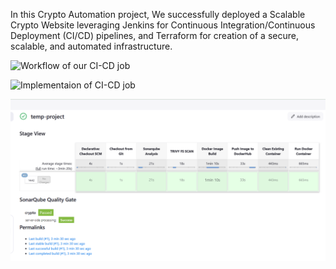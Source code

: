 In this Crypto Automation  project, We successfully deployed a Scalable Crypto Website leveraging Jenkins for Continuous Integration/Continuous Deployment (CI/CD) pipelines, and Terraform for creation of a secure, scalable, and automated infrastructure.


![Workflow  of  our CI-CD job](workflowreal.jpg)





![Implementaion of CI-CD job](pipeline.png)

![Implementaion of CI-CD job](tp.png)
